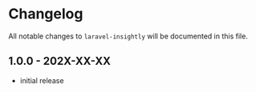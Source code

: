 # Changelog

All notable changes to `laravel-insightly` will be documented in this file.

## 1.0.0 - 202X-XX-XX

- initial release
